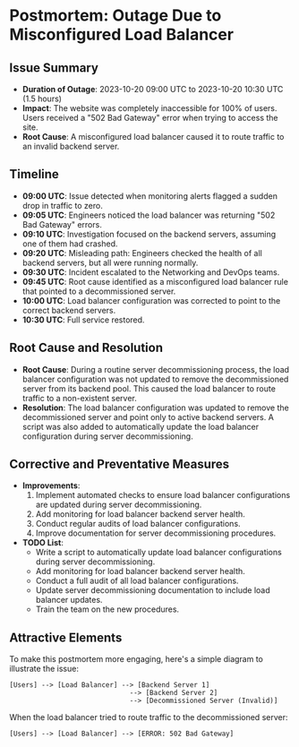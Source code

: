 # Postmortem: Outage Due to Misconfigured Load Balancer

## Issue Summary
* **Duration of Outage**: 2023-10-20 09:00 UTC to 2023-10-20 10:30 UTC (1.5 hours)
* **Impact**: The website was completely inaccessible for 100% of users. Users received a "502 Bad Gateway" error when trying to access the site.
* **Root Cause**: A misconfigured load balancer caused it to route traffic to an invalid backend server.

## Timeline
* **09:00 UTC**: Issue detected when monitoring alerts flagged a sudden drop in traffic to zero.
* **09:05 UTC**: Engineers noticed the load balancer was returning "502 Bad Gateway" errors.
* **09:10 UTC**: Investigation focused on the backend servers, assuming one of them had crashed.
* **09:20 UTC**: Misleading path: Engineers checked the health of all backend servers, but all were running normally.
* **09:30 UTC**: Incident escalated to the Networking and DevOps teams.
* **09:45 UTC**: Root cause identified as a misconfigured load balancer rule that pointed to a decommissioned server.
* **10:00 UTC**: Load balancer configuration was corrected to point to the correct backend servers.
* **10:30 UTC**: Full service restored.

## Root Cause and Resolution
* **Root Cause**: During a routine server decommissioning process, the load balancer configuration was not updated to remove the decommissioned server from its backend pool. This caused the load balancer to route traffic to a non-existent server.
* **Resolution**: The load balancer configuration was updated to remove the decommissioned server and point only to active backend servers. A script was also added to automatically update the load balancer configuration during server decommissioning.

## Corrective and Preventative Measures
* **Improvements**:
   1. Implement automated checks to ensure load balancer configurations are updated during server decommissioning.
   2. Add monitoring for load balancer backend server health.
   3. Conduct regular audits of load balancer configurations.
   4. Improve documentation for server decommissioning procedures.
* **TODO List**:
   * Write a script to automatically update load balancer configurations during server decommissioning.
   * Add monitoring for load balancer backend server health.
   * Conduct a full audit of all load balancer configurations.
   * Update server decommissioning documentation to include load balancer updates.
   * Train the team on the new procedures.

## Attractive Elements
To make this postmortem more engaging, here's a simple diagram to illustrate the issue:

```
[Users] --> [Load Balancer] --> [Backend Server 1]
                              --> [Backend Server 2]
                              --> [Decommissioned Server (Invalid)]
```

When the load balancer tried to route traffic to the decommissioned server:

```
[Users] --> [Load Balancer] --> [ERROR: 502 Bad Gateway] 
```
